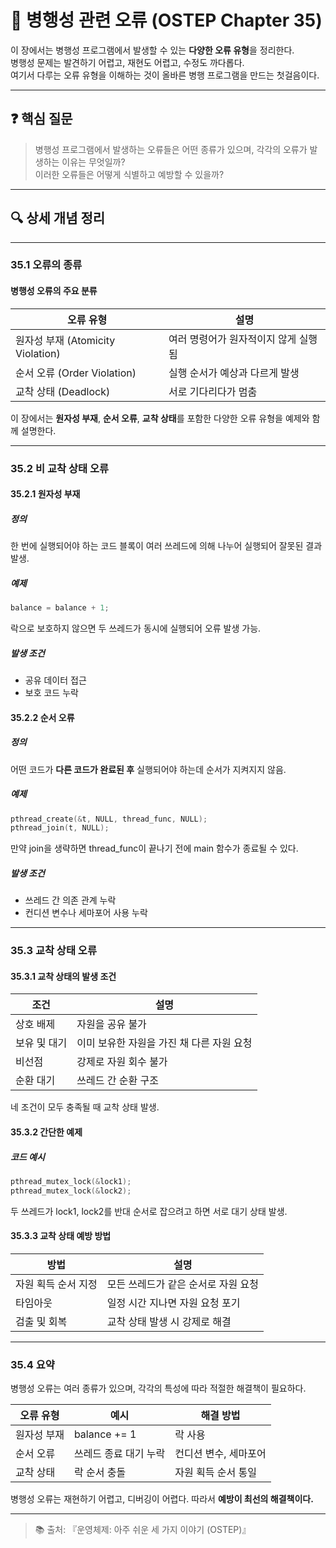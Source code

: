 # 🐞 병행성 관련 오류 (OSTEP Chapter 35)

이 장에서는 병행성 프로그램에서 발생할 수 있는 **다양한 오류 유형**을 정리한다.  
병행성 문제는 발견하기 어렵고, 재현도 어렵고, 수정도 까다롭다.  
여기서 다루는 오류 유형을 이해하는 것이 올바른 병행 프로그램을 만드는 첫걸음이다.

---

## ❓ 핵심 질문

> 병행성 프로그램에서 발생하는 오류들은 어떤 종류가 있으며, 각각의 오류가 발생하는 이유는 무엇일까?  
> 이러한 오류들은 어떻게 식별하고 예방할 수 있을까?

---

## 🔍 상세 개념 정리

---

### 35.1 오류의 종류

#### 병행성 오류의 주요 분류

| 오류 유형 | 설명 |
|----------|------|
| 원자성 부재 (Atomicity Violation) | 여러 명령어가 원자적이지 않게 실행됨 |
| 순서 오류 (Order Violation) | 실행 순서가 예상과 다르게 발생 |
| 교착 상태 (Deadlock) | 서로 기다리다가 멈춤 |

이 장에서는 **원자성 부재**, **순서 오류**, **교착 상태**를 포함한 다양한 오류 유형을 예제와 함께 설명한다.

---

### 35.2 비 교착 상태 오류

#### 35.2.1 원자성 부재

##### 정의
한 번에 실행되어야 하는 코드 블록이 여러 쓰레드에 의해 나누어 실행되어 잘못된 결과 발생.

##### 예제
```c
balance = balance + 1;
```
락으로 보호하지 않으면 두 쓰레드가 동시에 실행되어 오류 발생 가능.

##### 발생 조건
- 공유 데이터 접근
- 보호 코드 누락

#### 35.2.2 순서 오류

##### 정의
어떤 코드가 **다른 코드가 완료된 후** 실행되어야 하는데 순서가 지켜지지 않음.

##### 예제
```c
pthread_create(&t, NULL, thread_func, NULL);
pthread_join(t, NULL);
```

만약 join을 생략하면 thread_func이 끝나기 전에 main 함수가 종료될 수 있다.

##### 발생 조건
- 쓰레드 간 의존 관계 누락
- 컨디션 변수나 세마포어 사용 누락

---

### 35.3 교착 상태 오류

#### 35.3.1 교착 상태의 발생 조건

| 조건 | 설명 |
|------|------|
| 상호 배제 | 자원을 공유 불가 |
| 보유 및 대기 | 이미 보유한 자원을 가진 채 다른 자원 요청 |
| 비선점 | 강제로 자원 회수 불가 |
| 순환 대기 | 쓰레드 간 순환 구조 |

네 조건이 모두 충족될 때 교착 상태 발생.

#### 35.3.2 간단한 예제

##### 코드 예시
```c
pthread_mutex_lock(&lock1);
pthread_mutex_lock(&lock2);
```

두 쓰레드가 lock1, lock2를 반대 순서로 잡으려고 하면 서로 대기 상태 발생.

#### 35.3.3 교착 상태 예방 방법

| 방법 | 설명 |
|------|------|
| 자원 획득 순서 지정 | 모든 쓰레드가 같은 순서로 자원 요청 |
| 타임아웃 | 일정 시간 지나면 자원 요청 포기 |
| 검출 및 회복 | 교착 상태 발생 시 강제로 해결 |

---

### 35.4 요약

병행성 오류는 여러 종류가 있으며, 각각의 특성에 따라 적절한 해결책이 필요하다.

| 오류 유형 | 예시 | 해결 방법 |
|----------|------|------------|
| 원자성 부재 | balance += 1 | 락 사용 |
| 순서 오류 | 쓰레드 종료 대기 누락 | 컨디션 변수, 세마포어 |
| 교착 상태 | 락 순서 충돌 | 자원 획득 순서 통일 |

병행성 오류는 재현하기 어렵고, 디버깅이 어렵다. 따라서 **예방이 최선의 해결책이다.**

---

> 📚 출처: 『운영체제: 아주 쉬운 세 가지 이야기 (OSTEP)』
